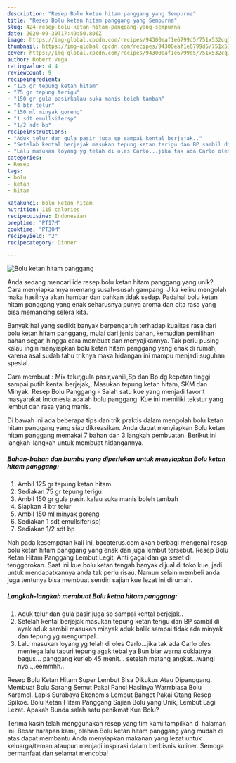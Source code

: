```yaml
---
description: "Resep Bolu ketan hitam panggang yang Sempurna"
title: "Resep Bolu ketan hitam panggang yang Sempurna"
slug: 424-resep-bolu-ketan-hitam-panggang-yang-sempurna
date: 2020-09-30T17:49:50.806Z
image: https://img-global.cpcdn.com/recipes/94300eaf1e6799d5/751x532cq70/bolu-ketan-hitam-panggang-foto-resep-utama.jpg
thumbnail: https://img-global.cpcdn.com/recipes/94300eaf1e6799d5/751x532cq70/bolu-ketan-hitam-panggang-foto-resep-utama.jpg
cover: https://img-global.cpcdn.com/recipes/94300eaf1e6799d5/751x532cq70/bolu-ketan-hitam-panggang-foto-resep-utama.jpg
author: Robert Vega
ratingvalue: 4.4
reviewcount: 9
recipeingredient:
- "125 gr tepung ketan hitam"
- "75 gr tepung terigu"
- "150 gr gula pasirkalau suka manis boleh tambah"
- "4 btr telur"
- "150 ml minyak goreng"
- "1 sdt emullsifersp"
- "1/2 sdt bp"
recipeinstructions:
- "Aduk telur dan gula pasir juga sp sampai kental berjejak.."
- "Setelah kental berjejak masukan tepung ketan terigu dan BP sambil di ayak aduk sambil masukan minyak aduk balik sampai tidak ada minyak dan tepung yg mengumpal.."
- "Lalu masukan loyang yg telah di oles Carlo...jika tak ada Carlo oles mentega lalu taburi tepung agak tebal ya Bun biar warna coklatnya bagus... panggang kurleb 45 menit... setelah matang angkat...wangi nya..,.eemmhh.."
categories:
- Resep
tags:
- bolu
- ketan
- hitam

katakunci: bolu ketan hitam 
nutrition: 115 calories
recipecuisine: Indonesian
preptime: "PT17M"
cooktime: "PT30M"
recipeyield: "2"
recipecategory: Dinner

---
```



![Bolu ketan hitam panggang](https://img-global.cpcdn.com/recipes/94300eaf1e6799d5/751x532cq70/bolu-ketan-hitam-panggang-foto-resep-utama.jpg)

Anda sedang mencari ide resep bolu ketan hitam panggang yang unik? Cara menyiapkannya memang susah-susah gampang. Jika keliru mengolah maka hasilnya akan hambar dan bahkan tidak sedap. Padahal bolu ketan hitam panggang yang enak seharusnya punya aroma dan cita rasa yang bisa memancing selera kita.

Banyak hal yang sedikit banyak berpengaruh terhadap kualitas rasa dari bolu ketan hitam panggang, mulai dari jenis bahan, kemudian pemilihan bahan segar, hingga cara membuat dan menyajikannya. Tak perlu pusing kalau ingin menyiapkan bolu ketan hitam panggang yang enak di rumah, karena asal sudah tahu triknya maka hidangan ini mampu menjadi suguhan spesial.

Cara membuat : Mix telur,gula pasir,vanili,Sp dan Bp dg kcpetan tinggi sampai putih kental berjejak,, Masukan tepung ketan hitam, SKM dan Minyak. Resep Bolu Panggang - Salah satu kue yang menjadi favorit masyarakat Indonesia adalah bolu panggang. Kue ini memiliki tekstur yang lembut dan rasa yang manis.


Di bawah ini ada beberapa tips dan trik praktis dalam mengolah bolu ketan hitam panggang yang siap dikreasikan. Anda dapat menyiapkan Bolu ketan hitam panggang memakai 7 bahan dan 3 langkah pembuatan. Berikut ini langkah-langkah untuk membuat hidangannya.

<!--inarticleads1-->

##### Bahan-bahan dan bumbu yang diperlukan untuk menyiapkan Bolu ketan hitam panggang:

1. Ambil 125 gr tepung ketan hitam
1. Sediakan 75 gr tepung terigu
1. Ambil 150 gr gula pasir..kalau suka manis boleh tambah
1. Siapkan 4 btr telur
1. Ambil 150 ml minyak goreng
1. Sediakan 1 sdt emullsifer(sp)
1. Sediakan 1/2 sdt bp


Nah pada kesempatan kali ini, bacaterus.com akan berbagi mengenai resep bolu ketan hitam panggang yang enak dan juga lembut tersebut. Resep Bolu Ketan Hitam Panggang Lembut,Legit, Anti gagal dan ga seret di tenggorokan. Saat ini kue bolu ketan tengah banyak dijual di toko kue, jadi untuk mendapatkannya anda tak perlu risau. Namun selain membeli anda juga tentunya bisa membuat sendiri sajian kue lezat ini dirumah. 

<!--inarticleads2-->

##### Langkah-langkah membuat Bolu ketan hitam panggang:

1. Aduk telur dan gula pasir juga sp sampai kental berjejak..
1. Setelah kental berjejak masukan tepung ketan terigu dan BP sambil di ayak aduk sambil masukan minyak aduk balik sampai tidak ada minyak dan tepung yg mengumpal..
1. Lalu masukan loyang yg telah di oles Carlo...jika tak ada Carlo oles mentega lalu taburi tepung agak tebal ya Bun biar warna coklatnya bagus... panggang kurleb 45 menit... setelah matang angkat...wangi nya..,.eemmhh..


Resep Bolu Ketan Hitam Super Lembut Bisa Dikukus Atau Dipanggang. Membuat Bolu Sarang Semut Pakai Panci Hasilnya Warrrbiasa Bolu Karamel. Lapis Surabaya Ekonomis Lembut Banget Pakai Otang Resep Spikoe. Bolu Ketan Hitam Panggang Sajian Bolu yang Unik, Lembut Lagi Lezat. Apakah Bunda salah satu penikmat Kue Bolu? 

Terima kasih telah menggunakan resep yang tim kami tampilkan di halaman ini. Besar harapan kami, olahan Bolu ketan hitam panggang yang mudah di atas dapat membantu Anda menyiapkan makanan yang lezat untuk keluarga/teman ataupun menjadi inspirasi dalam berbisnis kuliner. Semoga bermanfaat dan selamat mencoba!
